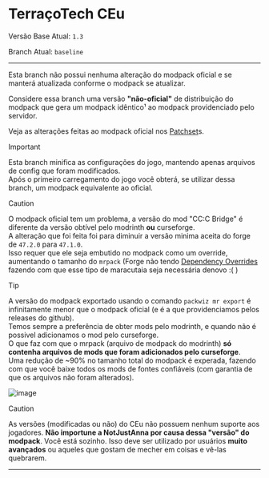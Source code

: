 # TerraçoTech CEu

Versão Base Atual: `1.3`

Branch Atual: `baseline`

---

Esta branch não possui nenhuma alteração do modpack oficial e se manterá atualizada conforme o modpack se atualizar.

Considere essa branch uma versão **"não-oficial"** de distribuição do modpack que gera um modpack idêntico¹ ao modpack providenciado pelo servidor.

Veja as alterações feitas ao modpack oficial nos [Patchset](patchset.md)s.


> [!IMPORTANT]
> Esta branch minifica as configurações do jogo, mantendo apenas arquivos de config que foram modificados.  
> Após o primeiro carregamento do jogo você obterá, se utilizar dessa branch, um modpack equivalente ao oficial.  

> [!CAUTION]
> O modpack oficial tem um problema, a versão do mod "CC:C Bridge" é diferente da versão obtível pelo modrinth **ou** curseforge.  
> A alteração que foi feita foi para diminuir a versão minima aceita do forge de `47.2.0` para `47.1.0`.  
> Isso requer que ele seja embutido no modpack como um override, aumentando o tamanho do `mrpack` (Forge não tendo [Dependency Overrides](https://fabricmc.net/wiki/tutorial:dependency_overrides) fazendo com que esse tipo de maracutaia seja necessária denovo :( )

> [!TIP]
> A versão do modpack exportado usando o comando `packwiz mr export` é infinitamente menor que o modpack oficial (e é a que providenciamos pelos releases do github).  
> Temos sempre a preferência de obter mods pelo modrinth, e quando não é possivel adicionamos o mod pelo curseforge.  
> O que faz com que o mrpack (arquivo de modpack do modrinth) **só contenha arquivos de mods que foram adicionados pelo curseforge**.  
> Uma redução de ~90% no tamanho total do modpack é experada, fazendo com que você baixe todos os mods de fontes confiáveis (com garantia de que os arquivos não foram alterados).

![image](https://github.com/user-attachments/assets/373732e6-878f-4c57-aa56-203448d44eb9)



> [!CAUTION]
> As versões (modificadas ou não) do CEu não possuem nenhum suporte aos jogadores. **Não importune a NotJustAnna por causa dessa "versão" do modpack**. Você está sozinho. Isso deve ser utilizado por usuários **muito avançados** ou aqueles que gostam de mecher em coisas e vê-las quebrarem.

---
